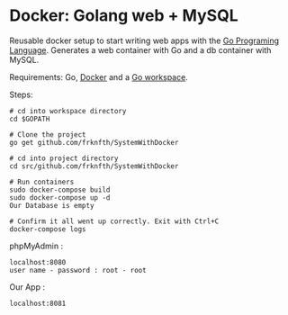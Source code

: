 # Docker: Golang web + MySQL

Reusable docker setup to start writing web apps with the [Go Programing Language](https://golang.org/). Generates a web container with Go and a db container with MySQL.

Requirements: Go, [Docker](https://www.docker.com/) and a [Go workspace](https://golang.org/doc/code.html#Workspaces).

Steps:

```
# cd into workspace directory
cd $GOPATH

# Clone the project
go get github.com/frknfth/SystemWithDocker

# cd into project directory
cd src/github.com/frknfth/SystemWithDocker

# Run containers
sudo docker-compose build
sudo docker-compose up -d
Our Database is empty

# Confirm it all went up correctly. Exit with Ctrl+C
docker-compose logs
```
phpMyAdmin : 
```
localhost:8080
user name - password : root - root
```
Our App :
```
localhost:8081
```


